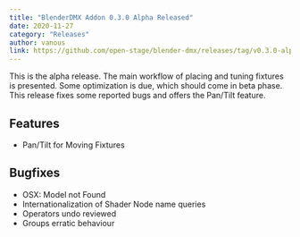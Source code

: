 ```yaml
---
title: "BlenderDMX Addon 0.3.0 Alpha Released"
date: 2020-11-27
category: "Releases"
author: vanous
link: https://github.com/open-stage/blender-dmx/releases/tag/v0.3.0-alpha
---
```


This is the alpha release. The main workflow of placing and tuning fixtures is presented. Some optimization is due, which should come in beta phase.
This release fixes some reported bugs and offers the Pan/Tilt feature.

## Features
- Pan/Tilt for Moving Fixtures

## Bugfixes
- OSX: Model not Found
- Internationalization of Shader Node name queries
- Operators undo reviewed
- Groups erratic behaviour

